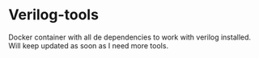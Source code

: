 # Verilog-tools
Docker container with all de dependencies to work with verilog installed. Will keep updated as soon as I need more tools.
